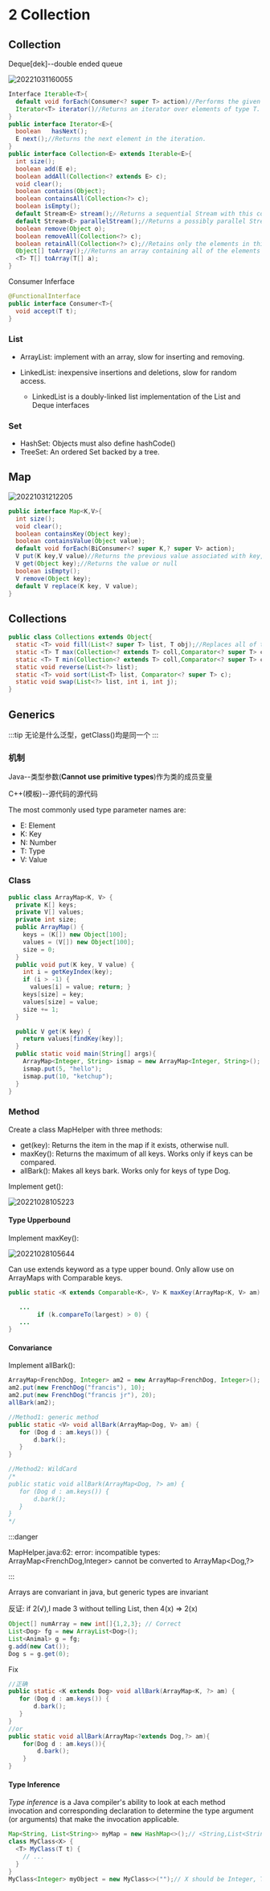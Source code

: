 # 2 Collection
## Collection

Deque[dek]--double ended queue

![20221031160055](https://raw.githubusercontent.com/zxc2012/image/main/20221031160055.png)

```java
Interface Iterable<T>{
  default void forEach(Consumer<? super T> action)//Performs the given action for each element of the Iterable until all elements have been processed or the action throws an exception.
  Iterator<T> iterator()//Returns an iterator over elements of type T.
}
public interface Iterator<E>{
  boolean	hasNext(); 
  E	next();//Returns the next element in the iteration.
}
public interface Collection<E> extends Iterable<E>{
  int size();
  boolean add(E e);
  boolean addAll(Collection<? extends E> c);
  void clear();
  boolean contains(Object);
  boolean containsAll(Collection<?> c);
  boolean isEmpty();
  default Stream<E>	stream();//Returns a sequential Stream with this collection as its source.
  default Stream<E>	parallelStream();//Returns a possibly parallel Stream with this collection as its source.
  boolean remove(Object o);
  boolean removeAll(Collection<?> c);
  boolean retainAll(Collection<?> c);//Retains only the elements in this collection that are contained in the specified collection 
  Object[] toArray();//Returns an array containing all of the elements in this collection.
  <T> T[] toArray(T[] a);
}
```

Consumer Inferface

```java
@FunctionalInterface
public interface Consumer<T>{
  void accept(T t);
}
```

### List

- ArrayList: implement with an array, slow for inserting and removing.
- LinkedList: inexpensive insertions and deletions, slow for random access.

  - LinkedList is a doubly-linked list implementation of the List and Deque interfaces

### Set

- HashSet: Objects must also define hashCode()
- TreeSet: An ordered Set backed by a tree.

## Map

![20221031212205](https://raw.githubusercontent.com/zxc2012/image/main/20221031212205.png)

```java
public interface Map<K,V>{
  int size();
  void clear();
  boolean containsKey(Object key);
  boolean containsValue(Object value);
  default void forEach(BiConsumer<? super K,? super V> action);
  V put(K key,V value)//Returns the previous value associated with key, or null if there was no mapping for key.
  V get(Object key);//Returns the value or null
  boolean isEmpty();
  V remove(Object key);
  default V	replace(K key, V value);
}
```
## Collections

```java
public class Collections extends Object{
  static <T> void fill(List<? super T> list, T obj);//Replaces all of the elements of the specified list with the specified element.
  static <T> T max(Collection<? extends T> coll,Comparator<? super T> comp);
  static <T> T min(Collection<? extends T> coll,Comparator<? super T> comp);
  static void reverse(List<?> list);
  static <T> void sort(List<T> list, Comparator<? super T> c);
  static void swap(List<?> list, int i, int j);
}
```

## Generics

:::tip
无论是什么泛型，getClass()均是同一个
:::

### 机制

Java--类型参数(**Cannot use primitive types**)作为类的成员变量

C++(模板)--源代码的源代码

The most commonly used type parameter names are:

- E: Element
- K: Key
- N: Number
- T: Type
- V: Value

### Class

```java
public class ArrayMap<K, V> {
  private K[] keys; 
  private V[] values;
  private int size;
  public ArrayMap() {
    keys = (K[]) new Object[100];
    values = (V[]) new Object[100];
    size = 0;
  }
  public void put(K key, V value) {
    int i = getKeyIndex(key);
    if (i > -1) {
      values[i] = value; return; }
    keys[size] = key;
    values[size] = value;
    size += 1;	
  } 

  public V get(K key) {       
    return values[findKey(key)];
  }
  public static void main(String[] args){
    ArrayMap<Integer, String> ismap = new ArrayMap<Integer, String>();
    ismap.put(5, "hello");
    ismap.put(10, "ketchup");
  }
}
```

### Method

Create a class MapHelper with three methods:
- get(key): Returns the item in the map if it exists, otherwise null.
- maxKey(): Returns the maximum of all keys. Works only if keys can be compared.
- allBark(): Makes all keys bark. Works only for keys of type Dog.

Implement get():

![20221028105223](https://raw.githubusercontent.com/zxc2012/image/main/20221028105223.png)

#### Type Upperbound

Implement maxKey():

![20221028105644](https://raw.githubusercontent.com/zxc2012/image/main/20221028105644.png)

Can use extends keyword as a type upper bound. Only allow use on ArrayMaps with Comparable keys.

```java
public static <K extends Comparable<K>, V> K maxKey(ArrayMap<K, V> am) {//Meaning: Any ArrayMap you give me must have actual parameter type that is a subtype of Comparable<T>.

   ...
     	if (k.compareTo(largest) > 0) {
   ...
}
```

#### Convariance 

Implement allBark():

```java
ArrayMap<FrenchDog, Integer> am2 = new ArrayMap<FrenchDog, Integer>();
am2.put(new FrenchDog("francis"), 10);
am2.put(new FrenchDog("francis jr"), 20);
allBark(am2);

//Method1: generic method
public static <V> void allBark(ArrayMap<Dog, V> am) {
   for (Dog d : am.keys()) {
       d.bark(); 	
   }
}

//Method2: WildCard
/*
public static void allBark(ArrayMap<Dog, ?> am) {
   for (Dog d : am.keys()) {
       d.bark(); 	
   }
}
*/
```
:::danger

MapHelper.java:62: error: incompatible types: ArrayMap<FrenchDog,Integer> cannot be converted to ArrayMap<Dog,?>

:::

Arrays are convariant in java, but generic types are invariant

反证: 
if 2(√),I made 3 without telling List, then 4(x) => 2(x)

```java
Object[] numArray = new int[]{1,2,3}; // Correct
List<Dog> fg = new ArrayList<Dog>();
List<Animal> g = fg;
g.add(new Cat());
Dog s = g.get(0);
```

Fix

```java
//正确
public static <K extends Dog> void allBark(ArrayMap<K, ?> am) {
   for (Dog d : am.keys()) {
       d.bark();
   }
}
//or 
public static void allBark(ArrayMap<?extends Dog,?> am){
    for(Dog d : am.keys()){
        d.bark();
    }
}
```

#### Type Inference

*Type inference* is a Java compiler's ability to look at each method invocation and corresponding declaration to determine the type argument (or arguments) that make the invocation applicable.

```java
Map<String, List<String>> myMap = new HashMap<>();// <String,List<String>>
class MyClass<X> {
  <T> MyClass(T t) {
    // ...
  }
}
MyClass<Integer> myObject = new MyClass<>("");// X should be Integer, T should be String
```